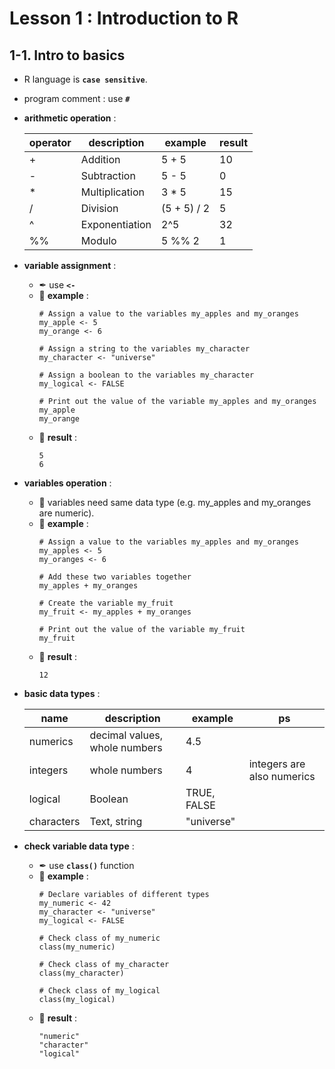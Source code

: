# Lesson 1 : Introduction to R

## 1-1. Intro to basics

* R language is **`case sensitive`**.

* program comment : use **`#`**

* __arithmetic operation__ : 
  
  |operator|description      |example       |result |
  |--------|-----------------|--------------|-------|
  |+       |Addition         |5 + 5         |10     |
  |-       |Subtraction      |5 - 5         |0      |
  |*       |Multiplication   |3 * 5         |15     |
  |/       |Division         |(5 + 5) / 2   |5      |
  |^       |Exponentiation   |2^5           |32     |
  |%%      |Modulo           |5 %% 2        |1      |
  
* __variable assignment__ : 
  * ✒ use **`<-`**
  * 📝 **example** :
    ```
    # Assign a value to the variables my_apples and my_oranges
    my_apple <- 5
    my_orange <- 6
    
    # Assign a string to the variables my_character
    my_character <- "universe"
    
    # Assign a boolean to the variables my_character
    my_logical <- FALSE
    
    # Print out the value of the variable my_apples and my_oranges
    my_apple
    my_orange
    ```
  * 🔎 **result** :
    ```
    5
    6
    ```
    
* __variables operation__ : 
  * 🌟 variables need same data type (e.g. my_apples and my_oranges are numeric).
  * 📝 **example** :
    ```
    # Assign a value to the variables my_apples and my_oranges
    my_apples <- 5
    my_oranges <- 6

    # Add these two variables together
    my_apples + my_oranges

    # Create the variable my_fruit
    my_fruit <- my_apples + my_oranges
    
    # Print out the value of the variable my_fruit
    my_fruit
    ```
  * 🔎 **result** :
    ```
    12
    ```

* __basic data types__ : 
  
  |name        |description                   |example       |ps                         |
  |------------|------------------------------|--------------|---------------------------|
  |numerics    |decimal values, whole numbers |4.5           |                           |
  |integers    |whole numbers                 |4             |integers are also numerics |
  |logical     |Boolean                       |TRUE, FALSE   |                           |
  |characters  |Text, string                  |"universe"    |                           |

* __check variable data type__ :
  * ✒ use **`class()`** function
  * 📝 **example** :
    ```
    # Declare variables of different types
    my_numeric <- 42
    my_character <- "universe"
    my_logical <- FALSE 

    # Check class of my_numeric
    class(my_numeric)

    # Check class of my_character
    class(my_character)

    # Check class of my_logical
    class(my_logical)
    ```
  * 🔎 **result** :
    ```
    "numeric"
    "character"
    "logical"
    ```
